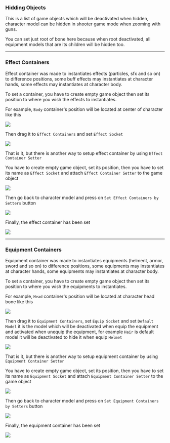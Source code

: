 ### Hidding Objects

This is a list of game objects which will be deactivated when hidden, character model can be hidden in shooter game mode when zooming with guns.

You can set just root of bone here because when root deactivated, all equipment models that are its children will be hidden too.

* * *

### Effect Containers

Effect container was made to instantiates effects (particles, sfx and so on) to difference positions, some buff effects may instantiates at character hands, some effects may instantiates at character body.

To set a container, you have to create empty game object then set its position to where you wish the effects to instantiates.

For example, `Body` container's position will be located at center of character like this

![](../images/105/1.png)

Then drag it to `Effect Containers` and set `Effect Socket`

![](../images/105/2.png)

That is it, but there is another way to setup effect container by using `Effect Container Setter`

You have to create empty game object, set its position, then you have to set its name as `Effect Socket` and attach `Effect Container Setter` to the game object

![](../images/105/3.png)

Then go back to character model and press on `Set Effect Containers by Setters` button

![](../images/105/4.png)

Finally, the effect container has been set

![](../images/105/5.png)

* * *

### Equipment Containers

Equipment container was made to instantiates equipments (helment, armor, sword and so on) to difference positions, some equipments may instantiates at character hands, some equipments may instantiates at character body.

To set a container, you have to create empty game object then set its position to where you wish the equipments to instantiates.

For example, `Head` container's position will be located at character head bone like this

![](../images/105/6.png)

Then drag it to `Equipment Containers`, set `Equip Socket` and set `Default Model` it is the model which will be deactivated when equip the equipment and activated when unequip the equipment, for example `Hair` is default model it will be deactivated to hide it when equip `Helmet`

![](../images/105/7.png)

That is it, but there is another way to setup equipment container by using `Equipment Container Setter`

You have to create empty game object, set its position, then you have to set its name as `Equipment Socket` and attach `Equipment Container Setter` to the game object

![](../images/105/8.png)

Then go back to character model and press on `Set Equipment Containers by Setters` button

![](../images/105/9.png)

Finally, the equipment container has been set

![](../images/105/10.png)